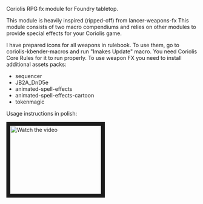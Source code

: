 Coriolis RPG fx module for Foundry tabletop.

This module is heavily inspired (ripped-off) from lancer-weapons-fx
This module consists of two macro compendiums and relies on other modules to provide special effects for your Coriolis game.

I have prepared icons for all weapons in rulebook. To use them, go to coriolis-kbender-macros and run "Imakes Update" macro.
You need Coriolis Core Rules for it to run properly.
To use weapon FX you need to install additional assets packs:
-	sequencer
-	JB2A_DnD5e
-	animated-spell-effects
-	animated-spell-effects-cartoon
-	tokenmagic

Usage instructions in polish:

<a href="https://youtu.be/K_rBPMapeTY" target="_blank">
 <img src="https://youtu.be/K_rBPMapeTY" alt="Watch the video" width="240" height="180" border="10" />
</a>